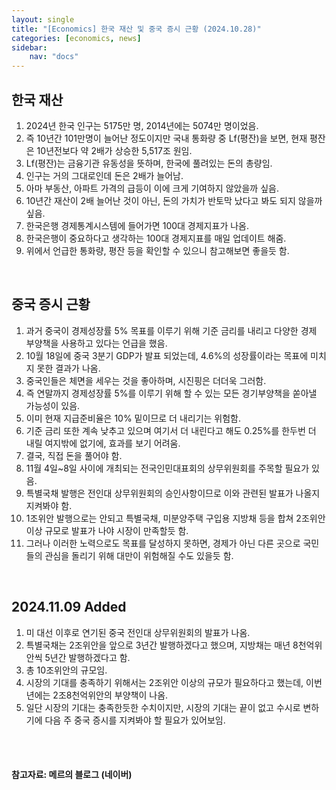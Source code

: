 ```yaml
---
layout: single
title: "[Economics] 한국 재산 및 중국 증시 근황 (2024.10.28)"
categories: [economics, news]
sidebar:
    nav: "docs"
---
```


## 한국 재산
1. 2024년 한국 인구는 5175만 명, 2014년에는 5074만 명이었음.
1. 즉 10년간 101만명이 늘어난 정도이지만 국내 통화량 중 Lf(평잔)을 보면, 현재 평잔은 10년전보다 약 2배가 상승한 5,517조 원임.
1. Lf(평잔)는 금융기관 유동성을 뜻하며, 한국에 풀려있는 돈의 총량임.
1. 인구는 거의 그대로인데 돈은 2배가 늘어남.
1. 아마 부동산, 아파트 가격의 급등이 이에 크게 기여하지 않았을까 싶음.
1. 10년간 재산이 2배 늘어난 것이 아닌, 돈의 가치가 반토막 났다고 봐도 되지 않을까 싶음.
1. 한국은행 경제통계시스템에 들어가면 100대 경제지표가 나옴.
1. 한국은행이 중요하다고 생각하는 100대 경제지표를 매일 업데이트 해줌.
1. 위에서 언급한 통화량, 평잔 등을 확인할 수 있으니 참고해보면 좋을듯 함.

<br/>

## 중국 증시 근황
1. 과거 중국이 경제성장률 5% 목표를 이루기 위해 기준 금리를 내리고 다양한 경제 부양책을 사용하고 있다는 언급을 했음.
1. 10월 18일에 중국 3분기 GDP가 발표 되었는데, 4.6%의 성장률이라는 목표에 미치지 못한 결과가 나옴.
1. 중국인들은 체면을 세우는 것을 좋아하며, 시진핑은 더더욱 그러함.
1. 즉 연말까지 경제성장률 5%를 이루기 위해 할 수 있는 모든 경기부양책을 쏟아낼 가능성이 있음.
1. 이미 현재 지급준비율은 10% 밑이므로 더 내리기는 위험함.
1. 기준 금리 또한 계속 낮추고 있으며 여기서 더 내린다고 해도 0.25%를 한두번 더 내릴 여지밖에 없기에, 효과를 보기 어려움.
1. 결국, 직접 돈을 풀어야 함.
1. 11월 4일~8일 사이에 개최되는 전국인민대표회의 상무위원회를 주목할 필요가 있음.
1. 특별국채 발행은 전인대 상무위원회의 승인사항이므로 이와 관련된 발표가 나올지 지켜봐야 함.
1. 1조위안 발행으로는 안되고 특별국채, 미분양주택 구입용 지방채 등을 합쳐 2조위안 이상 규모로 발표가 나야 시장이 만족할듯 함.
1. 그러나 이러한 노력으로도 목표를 달성하지 못하면, 경제가 아닌 다른 곳으로 국민들의 관심을 돌리기 위해 대만이 위험해질 수도 있을듯 함.

<br/>

## 2024.11.09 Added
1. 미 대선 이후로 연기된 중국 전인대 상무위원회의 발표가 나옴.
1. 특별국채는 2조위안을 앞으로 3년간 발행하겠다고 했으며, 지방채는 매년 8천억위안씩 5년간 발행하겠다고 함.
1. 총 10조위안의 규모임.
1. 시장의 기대를 충족하기 위해서는 2조위안 이상의 규모가 필요하다고 했는데, 이번년에는 2조8천억위안의 부양책이 나옴.
1. 일단 시장의 기대는 충족한듯한 수치이지만, 시장의 기대는 끝이 없고 수시로 변하기에 다음 주 중국 증시를 지켜봐야 할 필요가 있어보임.


<br/>
<br/>

#### 참고자료: 메르의 블로그 (네이버) 
